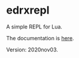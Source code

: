 # edrxrepl
A simple REPL for Lua.

The documentation is [here](http://angg.twu.net/edrxrepl/edrxrepl.lua.html).

Version: 2020nov03.
